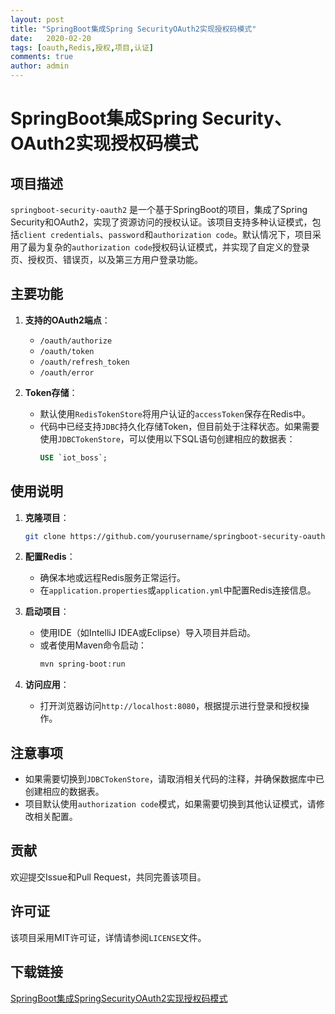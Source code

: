 ```yaml
---
layout: post
title: "SpringBoot集成Spring SecurityOAuth2实现授权码模式"
date:   2020-02-20
tags: [oauth,Redis,授权,项目,认证]
comments: true
author: admin
---
```

# SpringBoot集成Spring Security、OAuth2实现授权码模式

## 项目描述

`springboot-security-oauth2` 是一个基于SpringBoot的项目，集成了Spring Security和OAuth2，实现了资源访问的授权认证。该项目支持多种认证模式，包括`client credentials`、`password`和`authorization code`。默认情况下，项目采用了最为复杂的`authorization code`授权码认证模式，并实现了自定义的登录页、授权页、错误页，以及第三方用户登录功能。

## 主要功能

1. **支持的OAuth2端点**：
   - `/oauth/authorize`
   - `/oauth/token`
   - `/oauth/refresh_token`
   - `/oauth/error`

2. **Token存储**：
   - 默认使用`RedisTokenStore`将用户认证的`accessToken`保存在Redis中。
   - 代码中已经支持`JDBC`持久化存储Token，但目前处于注释状态。如果需要使用`JDBCTokenStore`，可以使用以下SQL语句创建相应的数据表：
     ```sql
     USE `iot_boss`;
     ```

## 使用说明

1. **克隆项目**：
   ```bash
   git clone https://github.com/yourusername/springboot-security-oauth2.git
   ```

2. **配置Redis**：
   - 确保本地或远程Redis服务正常运行。
   - 在`application.properties`或`application.yml`中配置Redis连接信息。

3. **启动项目**：
   - 使用IDE（如IntelliJ IDEA或Eclipse）导入项目并启动。
   - 或者使用Maven命令启动：
     ```bash
     mvn spring-boot:run
     ```

4. **访问应用**：
   - 打开浏览器访问`http://localhost:8080`，根据提示进行登录和授权操作。

## 注意事项

- 如果需要切换到`JDBCTokenStore`，请取消相关代码的注释，并确保数据库中已创建相应的数据表。
- 项目默认使用`authorization code`模式，如果需要切换到其他认证模式，请修改相关配置。

## 贡献

欢迎提交Issue和Pull Request，共同完善该项目。

## 许可证

该项目采用MIT许可证，详情请参阅`LICENSE`文件。

## 下载链接

[SpringBoot集成SpringSecurityOAuth2实现授权码模式](https://pan.quark.cn/s/3e8570583991)